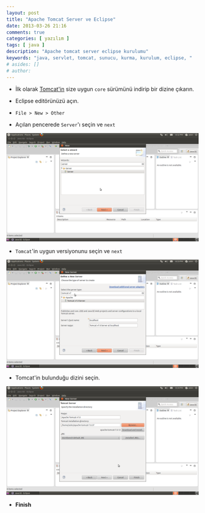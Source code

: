 ```yaml
---
layout: post
title: "Apache Tomcat Server ve Eclipse"
date: 2013-03-26 21:16
comments: true
categories: [ yazılım ]
tags: [ java ]
description: "Apache tomcat server eclipse kurulumu"
keywords: "java, servlet, tomcat, sunucu, kurma, kurulum, eclipse, "
# asides: []
# author:
---
```


- İlk olarak [Tomcat'in](http://tomcat.apache.org/download-70.cgi) size uygun `core` sürümünü indirip bir dizine çıkarın.

- Eclipse editörünüzü açın.

<!-- more -->

- `File > New > Other`

- Açılan pencerede `Server`'ı seçin ve `next`

<img src="/public/images/tomcat-with-eclipse1.png" width="620px" />

- `Tomcat`'in uygun versiyonunu seçin ve `next`

<img src="/public/images/tomcat-with-eclipse2.png" width="620px" />

- Tomcat'in bulunduğu dizini seçin.

<img src="/public/images/tomcat-with-eclipse3.png" width="620px" />

- <b>Finish</b>

